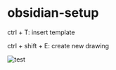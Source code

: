 # obsidian-setup

ctrl + T: insert template

ctrl + shift + E: create new drawing

![test](https://github.com/IsekaiCode/obsidian-setup/assets/109307799/98a31fd1-1348-46ff-9c75-54d77fba9ea2)
